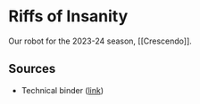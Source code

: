 # Riffs of Insanity

Our robot for the 2023-24 season, [[Crescendo]].

## Sources

- Technical binder ([link](https://docs.google.com/presentation/d/1aHAsad-Es6vnn_YqPKeYwgOH434QsuztTRhLclTdWlQ/edit?usp=sharing))